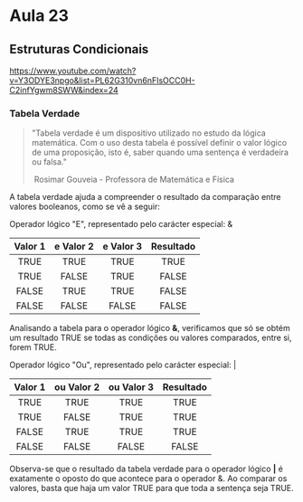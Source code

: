 # Aula 23

## Estruturas Condicionais

https://www.youtube.com/watch?v=Y3ODYE3npgo&list=PL62G310vn6nFIsOCC0H-C2infYgwm8SWW&index=24

### Tabela Verdade

> "Tabela verdade é um dispositivo utilizado no estudo da lógica  matemática. Com o uso desta tabela é possível definir o valor lógico de  uma proposição, isto é, saber quando uma sentença é verdadeira ou falsa."
>
> ​																						Rosimar Gouveia - Professora de Matemática e Física

A tabela verdade ajuda a compreender o resultado da comparação entre valores booleanos, como se vê a seguir:

Operador lógico "E", representado pelo carácter especial: &

| Valor 1 | e Valor 2 | e Valor 3 | Resultado |
| :-----: | :-------: | :-------: | :-------: |
|  TRUE   |   TRUE    |   TRUE    |   TRUE    |
|  TRUE   |   FALSE   |   TRUE    |   FALSE   |
|  FALSE  |   TRUE    |   TRUE    |   FALSE   |
|  FALSE  |   FALSE   |   FALSE   |   FALSE   |

Analisando a tabela para o operador lógico **&**, verificamos que só se obtém um resultado TRUE se todas as condições ou valores comparados, entre si, forem TRUE. 

Operador lógico "Ou", representado pelo carácter especial: |

| Valor 1 | ou Valor 2 | ou Valor 3 | Resultado |
| :-----: | :--------: | :--------: | :-------: |
|  TRUE   |    TRUE    |    TRUE    |   TRUE    |
|  TRUE   |   FALSE    |    TRUE    |   TRUE    |
|  FALSE  |    TRUE    |    TRUE    |   TRUE    |
|  FALSE  |   FALSE    |   FALSE    |   FALSE   |

Observa-se que o resultado da tabela verdade para o operador lógico **|** é exatamente o oposto do que acontece para o operador &. Ao comparar os valores, basta que haja um valor TRUE para que toda a sentença seja TRUE.

